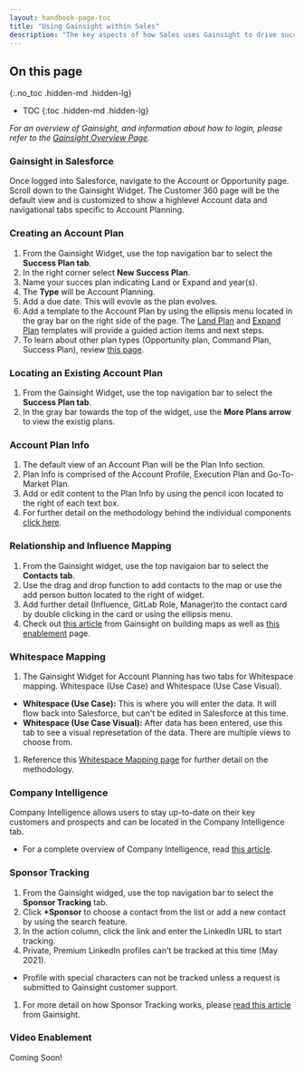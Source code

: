 ```yaml
---
layout: handbook-page-toc
title: "Using Gainsight within Sales"
description: "The key aspects of how Sales uses Gainsight to drive success for customers."
---
```


## On this page
{:.no_toc .hidden-md .hidden-lg}

- TOC
{:toc .hidden-md .hidden-lg}

*For an overview of Gainsight, and information about how to login, please refer to the [Gainsight Overview Page](/handbook/sales/gainsight/).*

### Gainsight in Salesforce

Once logged into Salesforce, navigate to the Account or Opportunity page. Scroll down to the Gainsight Widget.  The Customer 360 page will be the default view and is customized to show a highlevel Account data and navigational tabs specific to Account Planning. 

### Creating an Account Plan

1. From the Gainsight Widget, use the top navigation bar to select the **Success Plan tab**.
1. In the right corner select **New Success Plan**.
1. Name your succes plan indicating Land or Expand and year(s).
1. The **Type** will be Account Planning.
1. Add a due date. This will evovle as the plan evolves.
1. Add a template to the Account Plan by using the ellipsis menu located in the gray bar on the right side of the page. The [Land Plan](https://about.gitlab.com/handbook/sales/account-planning/#land-account-plans) and [Expand Plan](https://about.gitlab.com/handbook/sales/account-planning/#expand-account-plans) templates will provide a guided action items and next steps.
1. To learn about other plan types (Opportunity plan, Command Plan, Success Plan), review [this page](https://about.gitlab.com/handbook/sales/account-planning/#what-is-the-difference-between-an-account-plan-and-a-success-plan).
   

### Locating an Existing Account Plan

1. From the Gainsight Widget, use the top navigation bar to select the **Success Plan tab**.
1. In the gray bar towards the top of the widget, use the **More Plans arrow** to view the existig plans.

### Account Plan Info

1. The default view of an Account Plan will be the Plan Info section.
1. Plan Info is comprised of the Account Profile, Execution Plan and Go-To-Market Plan. 
1. Add or edit content to the Plan Info by using the pencil icon located to the right of each text box. 
1. For further detail on the methodology behind the individual components [click here](https://about.gitlab.com/handbook/sales/account-planning/#account-profile).

### Relationship and Influence Mapping

1. From the Gainsight widget, use the top navigaion bar to select the **Contacts tab**.
1. Use the drag and drop function to add contacts to the map or use the add person button located to the right of widget. 
1. Add further detail (Influence, GitLab Role, Manager)to the contact card by double clicking in the card or using the ellipsis menu.
1. Check out [this article](https://support.gainsight.com/Gainsight_NXT/07360/People_Maps/Build_People_Maps#Business_Use_Cases) from Gainsight on building maps as well as [this enablement](https://about.gitlab.com/handbook/sales/account-planning/#relationship-and-influence-mapping) page.

### Whitespace Mapping

1.  The Gainsight Widget for Account Planning has two tabs for Whitespace mapping. Whitespace (Use Case) and Whitespace (Use Case Visual).
   - **Whitespace (Use Case):** This is where you will enter the data.  It will flow back into Salesforce, but can't be edited in Salesforce at this time. 
   - **Whitespace (Use Case Visual):** After data has been entered, use this tab to see a visual represetation of the data.  There are multiple views to choose from. 
1. Reference this [Whitespace Mapping page](https://about.gitlab.com/handbook/sales/account-planning/#white-space-mapping) for further detail on the methodology.


### Company Intelligence

Company Intelligence allows users to stay up-to-date on their key customers and prospects and can be located in the Company Intelligence tab. 
   - For a complete overview of Company Intelligence, read [this article](https://support.gainsight.com/SFDC_Edition/Company_Intelligence/About/Company_Intelligence_Overview?mt-draft=true#Overview).


### Sponsor Tracking

1.  From the Gainsight widged, use the top navigation bar to select the **Sponsor Tracking** tab.
1.  Click **+Sponsor** to choose a contact from the list or add a new contact by using the search feature. 
1.  In the action column, click the link and enter the LinkedIn URL to start tracking.
1.  Private, Premium LinkedIn profiles can't be tracked at this time (May 2021).
   -  Profile with special characters can not be tracked unless a request is submitted to Gainsight customer support.
1. For more detail on how Sponsor Tracking works, please [read this article](https://support.gainsight.com/SFDC_Edition/View_More_Categories/Sponsor_Tracking/User_Guides/How_to_Use_Sponsor_Tracking#Changes_in_Tracked_Contacts) from Gainsight. 

### Video Enablement 

Coming Soon! 
